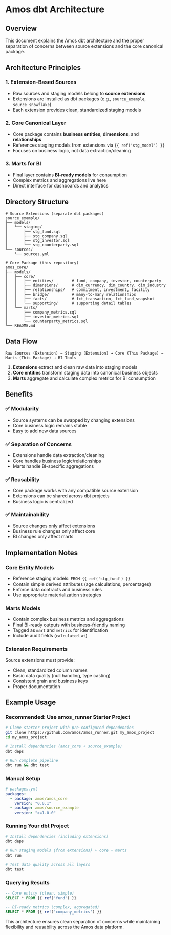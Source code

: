 # Amos dbt Architecture

## Overview

This document explains the Amos dbt architecture and the proper separation of concerns between source extensions and the core canonical package.

## Architecture Principles

### 1. **Extension-Based Sources**
- Raw sources and staging models belong to **source extensions**
- Extensions are installed as dbt packages (e.g., `source_example`, `source_snowflake`)
- Each extension provides clean, standardized staging models

### 2. **Core Canonical Layer**
- Core package contains **business entities**, **dimensions**, and **relationships**
- References staging models from extensions via `{{ ref('stg_model') }}`
- Focuses on business logic, not data extraction/cleaning

### 3. **Marts for BI**
- Final layer contains **BI-ready models** for consumption
- Complex metrics and aggregations live here
- Direct interface for dashboards and analytics

## Directory Structure

```
# Source Extensions (separate dbt packages)
source_example/
├── models/
│   └── staging/
│       ├── stg_fund.sql
│       ├── stg_company.sql
│       ├── stg_investor.sql
│       └── stg_counterparty.sql
└── sources/
    └── sources.yml

# Core Package (this repository)
amos_core/
├── models/
│   ├── core/
│   │   ├── entities/        # fund, company, investor, counterparty
│   │   ├── dimensions/      # dim_currency, dim_country, dim_industry
│   │   ├── relationships/   # commitment, investment, facility
│   │   ├── bridge/          # many-to-many relationships
│   │   ├── facts/           # fct_transaction, fct_fund_snapshot
│   │   └── supporting/      # supporting detail tables
│   └── marts/
│       ├── company_metrics.sql
│       ├── investor_metrics.sql
│       └── counterparty_metrics.sql
└── README.md
```

## Data Flow

```
Raw Sources (Extension) → Staging (Extension) → Core (This Package) → Marts (This Package) → BI Tools
```

1. **Extensions** extract and clean raw data into staging models
2. **Core entities** transform staging data into canonical business objects
3. **Marts** aggregate and calculate complex metrics for BI consumption

## Benefits

### ✅ **Modularity**
- Source systems can be swapped by changing extensions
- Core business logic remains stable
- Easy to add new data sources

### ✅ **Separation of Concerns**
- Extensions handle data extraction/cleaning
- Core handles business logic/relationships
- Marts handle BI-specific aggregations

### ✅ **Reusability**
- Core package works with any compatible source extension
- Extensions can be shared across dbt projects
- Business logic is centralized

### ✅ **Maintainability**
- Source changes only affect extensions
- Business rule changes only affect core
- BI changes only affect marts

## Implementation Notes

### Core Entity Models
- Reference staging models: `FROM {{ ref('stg_fund') }}`
- Contain simple derived attributes (age calculations, percentages)
- Enforce data contracts and business rules
- Use appropriate materialization strategies

### Marts Models
- Contain complex business metrics and aggregations
- Final BI-ready outputs with business-friendly naming
- Tagged as `mart` and `metrics` for identification
- Include audit fields (`calculated_at`)

### Extension Requirements
Source extensions must provide:
- Clean, standardized column names
- Basic data quality (null handling, type casting)
- Consistent grain and business keys
- Proper documentation

## Example Usage

### Recommended: Use amos_runner Starter Project
```bash
# Clone starter project with pre-configured dependencies
git clone https://github.com/amos/amos_runner.git my_amos_project
cd my_amos_project

# Install dependencies (amos_core + source_example)
dbt deps

# Run complete pipeline
dbt run && dbt test
```

### Manual Setup
```yaml
# packages.yml
packages:
  - package: amos/amos_core
    version: "0.0.1"
  - package: amos/source_example
    version: ">=1.0.0"
```

### Running Your dbt Project
```bash
# Install dependencies (including extensions)
dbt deps

# Run staging models (from extensions) + core + marts
dbt run

# Test data quality across all layers
dbt test
```

### Querying Results
```sql
-- Core entity (clean, simple)
SELECT * FROM {{ ref('fund') }}

-- BI-ready metrics (complex, aggregated)
SELECT * FROM {{ ref('company_metrics') }}
```

This architecture ensures clean separation of concerns while maintaining flexibility and reusability across the Amos data platform.